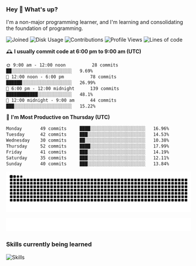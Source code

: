 ### Hey :wave: What's up?

I'm a non-major programming learner, and I'm learning and consolidating the foundation of programming.

<!--START_SECTION:waka-->
![Joined](http://img.shields.io/badge/Joined-7%20years%20ago-6D67E4?style=flat&labelColor=453C67)
![Disk Usage](http://img.shields.io/badge/Github%27s%20Storage-598.3%20MB-FD841F?style=flat&labelColor=E14D2A)
![Contributions](http://img.shields.io/badge/Contributions%20in%202023-333-7DCE13?style=flat&labelColor=2B7A0B)
![Profile Views](http://img.shields.io/badge/Profile%20Views-2-3AB4F2?style=flat&labelColor=0078AA)
![Lines of code](https://img.shields.io/badge/Lines%20of%20code-2%20Million%20Lines%20of%20code-FF8B8B?style=flat&labelColor=EB4747)

🕰️ **I usually commit code at 6:00 pm to 9:00 am (UTC)** 

```text
🌞 9:00 am - 12:00 noon          28 commits     ██░░░░░░░░░░░░░░░░░░░░░░░   9.69% 
🌆 12:00 noon - 6:00 pm          78 commits     ██████░░░░░░░░░░░░░░░░░░░   26.99% 
🌃 6:00 pm - 12:00 midnight      139 commits    ████████████░░░░░░░░░░░░░   48.1% 
🌙 12:00 midnight - 9:00 am      44 commits     ███░░░░░░░░░░░░░░░░░░░░░░   15.22%
```
📅 **I'm Most Productive on Thursday (UTC)** 

```text
Monday       49 commits     ████░░░░░░░░░░░░░░░░░░░░░   16.96% 
Tuesday      42 commits     ███░░░░░░░░░░░░░░░░░░░░░░   14.53% 
Wednesday    30 commits     ██░░░░░░░░░░░░░░░░░░░░░░░   10.38% 
Thursday     52 commits     ████░░░░░░░░░░░░░░░░░░░░░   17.99% 
Friday       41 commits     ███░░░░░░░░░░░░░░░░░░░░░░   14.19% 
Saturday     35 commits     ███░░░░░░░░░░░░░░░░░░░░░░   12.11% 
Sunday       40 commits     ███░░░░░░░░░░░░░░░░░░░░░░   13.84%
```

<!--END_SECTION:waka-->

![Snake animation](https://raw.githubusercontent.com/dirname/dirname/output/snake.svg)

![metrics](github-metrics.svg)

### Skills currently being learned

![Skills](https://skillicons.dev/icons?i=linux,rust,go,solidity,typescript,bash,git,postgres,mysql,redis,mongo,docker,kubernetes,grafana,prometheus)
